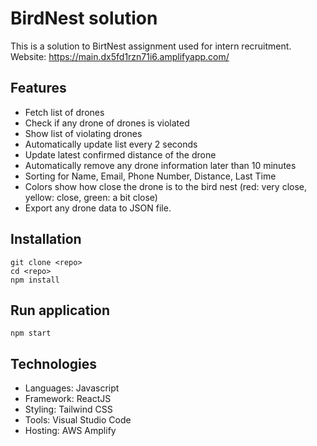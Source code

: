 # BirdNest solution

This is a solution to BirtNest assignment used for intern recruitment.
Website: https://main.dx5fd1rzn71i6.amplifyapp.com/

## Features

-   Fetch list of drones
-   Check if any drone of drones is violated
-   Show list of violating drones
-   Automatically update list every 2 seconds
-   Update latest confirmed distance of the drone
-   Automatically remove any drone information later than 10 minutes
-   Sorting for Name, Email, Phone Number, Distance, Last Time
-   Colors show how close the drone is to the bird nest (red: very close, yellow: close, green: a bit close)
-   Export any drone data to JSON file.

## Installation

```
git clone <repo>
cd <repo>
npm install
```

## Run application

```
npm start
```

## Technologies

-   Languages: Javascript
-   Framework: ReactJS
-   Styling: Tailwind CSS
-   Tools: Visual Studio Code
-   Hosting: AWS Amplify
